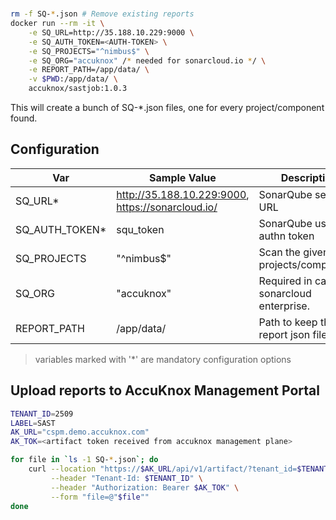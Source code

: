 # 

```bash
rm -f SQ-*.json # Remove existing reports
docker run --rm -it \
	-e SQ_URL=http://35.188.10.229:9000 \
	-e SQ_AUTH_TOKEN=<AUTH-TOKEN> \
	-e SQ_PROJECTS="^nimbus$" \
	-e SQ_ORG="accuknox" /* needed for sonarcloud.io */ \
	-e REPORT_PATH=/app/data/ \
	-v $PWD:/app/data/ \
	accuknox/sastjob:1.0.3
```

This will create a bunch of SQ-*.json files, one for every project/component found.

## Configuration

|      Var       | Sample Value              | Description                        |
|----------------|---------------------------|------------------------------------|
| SQ_URL*        | http://35.188.10.229:9000, https://sonarcloud.io/ | SonarQube server URL               |
| SQ_AUTH_TOKEN* | squ_token                 | SonarQube user authn token         |
| SQ_PROJECTS    | "^nimbus$"                | Scan the given projects/components |
| SQ_ORG    | "accuknox"                | Required in case of sonarcloud enterprise. |
| REPORT_PATH    | /app/data/                | Path to keep the report json files |

> variables marked with '*' are mandatory configuration options

## Upload reports to AccuKnox Management Portal

```bash
TENANT_ID=2509
LABEL=SAST
AK_URL="cspm.demo.accuknox.com"
AK_TOK=<artifact token received from accuknox management plane>

for file in `ls -1 SQ-*.json`; do
	curl --location "https://$AK_URL/api/v1/artifact/?tenant_id=$TENANT_ID&data_type=SQ&save_to_s3=True&label_id=$LABEL" \
		 --header "Tenant-Id: $TENANT_ID" \
		 --header "Authorization: Bearer $AK_TOK" \
		 --form "file=@"$file""
done
```
